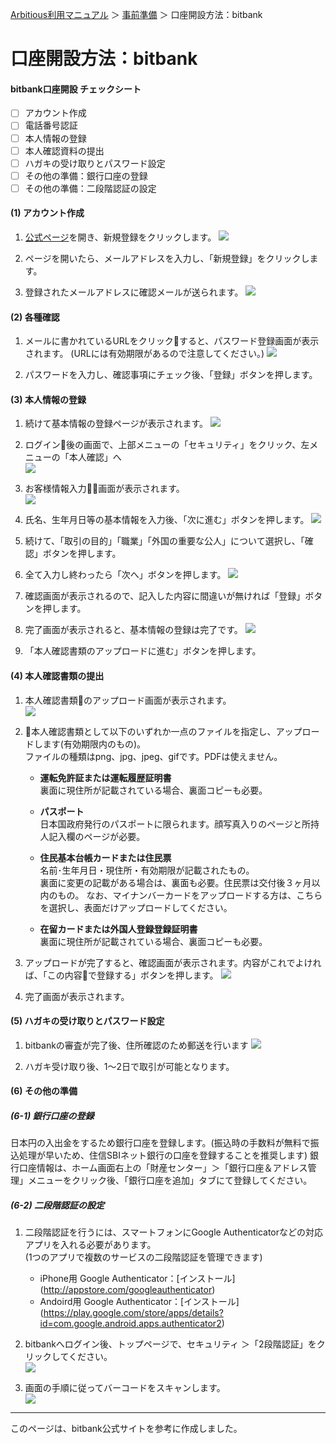 [Arbitious利用マニュアル](../../) ＞ [事前準備](../) ＞ 口座開設方法：bitbank

# 口座開設方法：bitbank

#### bitbank口座開設 チェックシート

- [ ] アカウント作成
- [ ] 電話番号認証
- [ ] 本人情報の登録
- [ ] 本人確認資料の提出
- [ ] ハガキの受け取りとパスワード設定
- [ ] その他の準備：銀行口座の登録
- [ ] その他の準備：二段階認証の設定

#### (1) アカウント作成

1.  [公式ページ](https://www.bitbank.cc/)を開き、新規登録をクリックします。
![](https://bitbankcc.zendesk.com/hc/article_attachments/115004258754/1.png)

1.  ページを開いたら、メールアドレスを入力し、「新規登録」をクリックします。

1. 登録されたメールアドレスに確認メールが送られます。
![](https://bitbankcc.zendesk.com/hc/article_attachments/115004258694/4.png)
 

#### (2) 各種確認

1. メールに書かれているURLをクリックすると、パスワード登録画面が表示されます。
(URLには有効期限があるので注意してください。)
![](https://bitbankcc.zendesk.com/hc/article_attachments/115004229813/6.png)

1. パスワードを入力し、確認事項にチェック後、「登録」ボタンを押します。

#### (3) 本人情報の登録

1. 続けて基本情報の登録ページが表示されます。
![](https://bitbankcc.zendesk.com/hc/article_attachments/115004258674/9.png)

1. ログイン後の画面で、上部メニューの「セキュリティ」をクリック、左メニューの「本人確認」へ  
![](https://support.bitbank.cc/hc/article_attachments/360002694313/renzheng-1.jpg)

1. お客様情報入力画面が表示されます。  
![](https://support.bitbank.cc/hc/article_attachments/360002691574/renzheng-2.jpg)

1. 氏名、生年月日等の基本情報を入力後、「次に進む」ボタンを押します。
![](https://bitbankcc.zendesk.com/hc/article_attachments/115004229753/10.png)

1. 続けて、「取引の目的」「職業」「外国の重要な公人」について選択し、「確認」ボタンを押します。

1. 全て入力し終わったら「次へ」ボタンを押します。
![](https://bitbankcc.zendesk.com/hc/article_attachments/115004260814/a.png)

1. 確認画面が表示されるので、記入した内容に間違いが無ければ「登録」ボタンを押します。

1. 完了画面が表示されると、基本情報の登録は完了です。
![](https://bitbankcc.zendesk.com/hc/article_attachments/115004258554/18.png)

1. 「本人確認書類のアップロードに進む」ボタンを押します。

#### (4) 本人確認書類の提出

1. 本人確認書類のアップロード画面が表示されます。  
![](https://bitbankcc.zendesk.com/hc/article_attachments/115004232833/19.png)

2. 本人確認書類として以下のいずれか一点のファイルを指定し、アップロードします(有効期限内のもの)。  
ファイルの種類はpng、jpg、jpeg、gifです。PDFは使えません。
  
    -  **運転免許証または運転履歴証明書**  
裏面に現住所が記載されている場合、裏面コピーも必要。

    - **パスポート**  
日本国政府発行のパスポートに限られます。顔写真入りのページと所持人記入欄のページが必要。   

    - **住民基本台帳カードまたは住民票**  
名前･生年月日・現住所・有効期限が記載されたもの。  
裏面に変更の記載がある場合は、裏面も必要。住民票は交付後３ヶ月以内のもの。
なお、マイナンバーカードをアップロードする方は、こちらを選択し、表面だけアップロードしてください。

    - **在留カードまたは外国人登録登録証明書**  
裏面に現住所が記載されている場合、裏面コピーも必要。

1. アップロードが完了すると、確認画面が表示されます。内容がこれでよければ、「この内容で登録する」ボタンを押します。
![](https://bitbankcc.zendesk.com/hc/article_attachments/115004229673/24.png)

2. 完了画面が表示されます。

#### (5) ハガキの受け取りとパスワード設定

1. bitbankの審査が完了後、住所確認のため郵送を行います
![](https://support.bitbank.cc/hc/article_attachments/360002691534/renzheng-5.jpg)

1. ハガキ受け取り後、1〜2日で取引が可能となります。

#### (6) その他の準備

##### (6-1) 銀行口座の登録

日本円の入出金をするため銀行口座を登録します。(振込時の手数料が無料で振込処理が早いため、住信SBIネット銀行の口座を登録することを推奨します)
銀行口座情報は、ホーム画面右上の「財産センター」＞「銀行口座＆アドレス管理」メニューをクリック後、「銀行口座を追加」タブにて登録してください。

##### (6-2) 二段階認証の設定

1. 二段階認証を行うには、スマートフォンにGoogle Authenticatorなどの対応アプリを入れる必要があります。  
(1つのアプリで複数のサービスの二段階認証を管理できます)  

   - iPhone用 Google Authenticator：[インストール]
  (http://appstore.com/googleauthenticator)  
   - Andoird用 Google Authenticator：[インストール]  (https://play.google.com/store/apps/details?id=com.google.android.apps.authenticator2)  

1. bitbankへログイン後、トップページで、セキュリティ ＞「2段階認証」をクリックしてください。  
![](https://support.bitbank.cc/hc/article_attachments/360002695673/shuangchongyz-1.jpg)


1. 画面の手順に従ってバーコードをスキャンします。  
![](https://support.bitbank.cc/hc/article_attachments/360002695673/shuangchongyz-1.jpg)

---

このページは、bitbank公式サイトを参考に作成しました。
